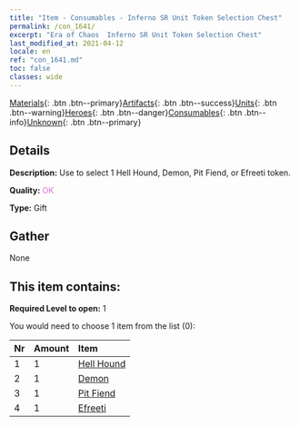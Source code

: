 ```yaml
---
title: "Item - Consumables - Inferno SR Unit Token Selection Chest"
permalink: /con_1641/
excerpt: "Era of Chaos  Inferno SR Unit Token Selection Chest"
last_modified_at: 2021-04-12
locale: en
ref: "con_1641.md"
toc: false
classes: wide
---
```

 [Materials](/Items/){: .btn .btn--primary}[Artifacts](/Items/Artifacts/){: .btn .btn--success}[Units](/Items/Units/){: .btn .btn--warning}[Heroes](/Items/Heroes/){: .btn .btn--danger}[Consumables](/Items/Consumables/){: .btn .btn--info}[Unknown](/Items/Unknown/){: .btn .btn--primary}

## Details
 **Description:** Use to select 1 Hell Hound, Demon, Pit Fiend, or Efreeti token.

 **Quality:** <span style="color: #DA70D6">OK</span>

 **Type:** Gift

## Gather

  None

## This item contains:

 **Required Level to open:** 1

 You would need to choose 1 item from the list (0):

  | Nr | Amount |     Item    |
  |:---|:-------|:------------|
  | 1 | 1 | [Hell Hound](/Items/unt_228/) | 
  | 2 | 1 | [Demon](/Items/unt_229/) | 
  | 3 | 1 | [Pit Fiend](/Items/unt_230/) | 
  | 4 | 1 | [Efreeti](/Items/unt_231/) | 
